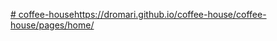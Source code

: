 [# coffee-house](https://dromari.github.io/coffee-house/coffee-house/pages/home/)https://dromari.github.io/coffee-house/coffee-house/pages/home/
